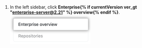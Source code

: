1. In the left sidebar, click **Enterprise{% if currentVersion ver_gt "enterprise-server@2.21" %} overview{% endif %}**. ![Enterprise{% if currentVersion ver_gt "enterprise-server@2.21" %} overview{% endif %} tab in the Site admin settings](/assets/images/enterprise/site-admin-settings/enterprise-tab.png)
